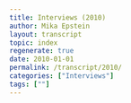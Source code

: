 ```yaml
---
title: Interviews (2010)
author: Mika Epstein
layout: transcript
topic: index
regenerate: true
date: 2010-01-01
permalink: /transcript/2010/
categories: ["Interviews"]
tags: [""]
---
```

